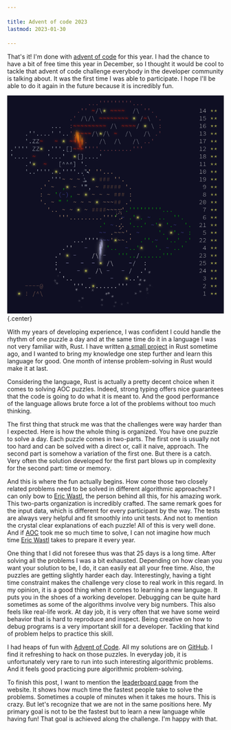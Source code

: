 ```yaml
---

title: Advent of code 2023
lastmod: 2023-01-30

---
```


That's it! I'm done with [advent of code][advent_of_code_github] for this year. 
I had the chance to have a bit of free time this year in December, so I thought 
it would be cool to tackle that advent of code challenge everybody in the 
developer community is talking about. It was the first time I was able to 
participate. I hope I'll be able to do it again in the future because it is 
incredibly fun.

![](/images/advent_of_code_2023.png){.center}

With my years of developing experience, I was confident I could handle the 
rhythm of one puzzle a day and at the same time do it in a language I was not 
very familiar with, Rust. I have written [a small project][diverk] in Rust 
sometime ago, and I wanted to bring my knowledge one step further and learn 
this language for good. One month of intense problem-solving in Rust would make 
it at last.

Considering the language, Rust is actually a pretty decent choice when it comes 
to solving AOC puzzles. Indeed, strong typing offers nice guarantees that the 
code is going to do what it is meant to. And the good performance of the 
language allows brute force a lot of the problems without too much thinking.

The first thing that struck me was that the challenges were way harder than I 
expected. Here is how the whole thing is organized. You have one puzzle to 
solve a day. Each puzzle comes in two-parts. The first one is usually not too 
hard and can be solved with a direct or, call it naive, approach. The second 
part is somehow a variation of the first one. But there is a catch. Very often 
the solution developed for the first part blows up in complexity for the second 
part: time or memory.

And this is where the fun actually begins. How come those two closely related 
problems need to be solved in different algorithmic approaches? I can only bow 
to [Eric Wastl][eric_wastl], the person behind all this, for his amazing work. 
This two-parts organization is incredibly crafted. The same remark goes for the 
input data, which is different for every participant by the way. The tests are 
always very helpful and fit smoothly into unit tests. And not to mention the 
crystal clear explanations of each puzzle! All of this is very well done. And 
if [AOC][advent_of_code_website] took me so much time to solve, I can not 
imagine how much time [Eric Wastl][eric_wastl] takes to prepare it every year.

One thing that I did not foresee thus was that 25 days is a long time. After 
solving all the problems I was a bit exhausted. Depending on how clean you want 
your solution to be, I do, it can easily eat all your free time. Also, the 
puzzles are getting slightly harder each day. Interestingly, having a tight 
time constraint makes the challenge very close to real work in this regard. In 
my opinion, it is a good thing when it comes to learning a new language. It 
puts you in the shoes of a working developer. Debugging can be quite hard 
sometimes as some of the algorithms involve very big numbers. This also feels 
like real-life work. At day job, it is very often that we have some weird 
behavior that is hard to reproduce and inspect. Being creative on how to debug 
programs is a very important skill for a developer. Tackling that kind of 
problem helps to practice this skill.

I had heaps of fun with [Advent of Code][advent_of_code_website]. All my 
solutions are on [GitHub][advent_of_code_github]. I find it refreshing to hack 
on those puzzles. In everyday job, it is unfortunately very rare to run into 
such interesting algorithmic problems. And it feels good practicing pure 
algorithmic problem-solving.

To finish this post, I want to mention the [leaderboard page][leaderboard] from 
the website. It shows how much time the fastest people take to solve the 
problems. Sometimes a couple of minutes when it takes me hours. This is crazy. 
But let's recognize that we are not in the same positions here. My primary goal 
is not to be the fastest but to learn a new language while having fun! That 
goal is achieved along the challenge. I'm happy with that.

[diverk]: https://github.com/jecaro/diverk
[eric_wastl]: http://was.tl/
[advent_of_code_github]: https://github.com/jecaro/advent-of-code-2023
[advent_of_code_website]: https://adventofcode.com/2023
[leaderboard]: https://adventofcode.com/2023/leaderboard


